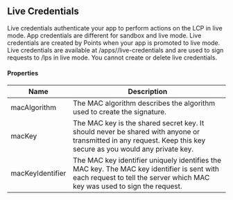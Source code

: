 ## Live Credentials

Live credentials authenticate your app to perform actions on the LCP in live mode. App credentials are different for sandbox and live mode. Live credentials are created by Points when your app is promoted to live mode. Live credentials are available at /apps/<app-id>/live-credentials and are used to sign requests to /lps in live mode. You cannot create or delete live credentials.

#### Properties

<table>
    <thead>
        <tr>
            <th>Name</th>
            <th>Description</th>
        </tr>
    </thead>
    <tbody>
        <tr>
            <td>macAlgorithm</td>
            <td>The MAC algorithm describes the algorithm used to create the signature.</td>
        </tr>
        <tr>
            <td>macKey</td>
            <td>The MAC key is the shared secret key. It should never be shared with anyone or transmitted in any request. Keep this key secure as you would any private key.</td>
        </tr>
        <tr>
            <td>macKeyIdentifier</td>
            <td>The MAC key identifier uniquely identifies the MAC key. The MAC key identifier is sent with each request to tell the server which MAC key was used to sign the request.</td>
        </tr>
    </tbody>
</table>





